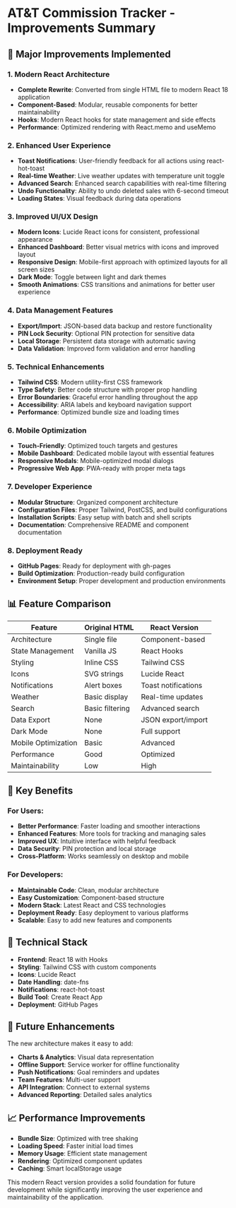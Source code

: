 # AT&T Commission Tracker - Improvements Summary

## 🚀 Major Improvements Implemented

### 1. **Modern React Architecture**
- **Complete Rewrite**: Converted from single HTML file to modern React 18 application
- **Component-Based**: Modular, reusable components for better maintainability
- **Hooks**: Modern React hooks for state management and side effects
- **Performance**: Optimized rendering with React.memo and useMemo

### 2. **Enhanced User Experience**
- **Toast Notifications**: User-friendly feedback for all actions using react-hot-toast
- **Real-time Weather**: Live weather updates with temperature unit toggle
- **Advanced Search**: Enhanced search capabilities with real-time filtering
- **Undo Functionality**: Ability to undo deleted sales with 6-second timeout
- **Loading States**: Visual feedback during data operations

### 3. **Improved UI/UX Design**
- **Modern Icons**: Lucide React icons for consistent, professional appearance
- **Enhanced Dashboard**: Better visual metrics with icons and improved layout
- **Responsive Design**: Mobile-first approach with optimized layouts for all screen sizes
- **Dark Mode**: Toggle between light and dark themes
- **Smooth Animations**: CSS transitions and animations for better user experience

### 4. **Data Management Features**
- **Export/Import**: JSON-based data backup and restore functionality
- **PIN Lock Security**: Optional PIN protection for sensitive data
- **Local Storage**: Persistent data storage with automatic saving
- **Data Validation**: Improved form validation and error handling

### 5. **Technical Enhancements**
- **Tailwind CSS**: Modern utility-first CSS framework
- **Type Safety**: Better code structure with proper prop handling
- **Error Boundaries**: Graceful error handling throughout the app
- **Accessibility**: ARIA labels and keyboard navigation support
- **Performance**: Optimized bundle size and loading times

### 6. **Mobile Optimization**
- **Touch-Friendly**: Optimized touch targets and gestures
- **Mobile Dashboard**: Dedicated mobile layout with essential features
- **Responsive Modals**: Mobile-optimized modal dialogs
- **Progressive Web App**: PWA-ready with proper meta tags

### 7. **Developer Experience**
- **Modular Structure**: Organized component architecture
- **Configuration Files**: Proper Tailwind, PostCSS, and build configurations
- **Installation Scripts**: Easy setup with batch and shell scripts
- **Documentation**: Comprehensive README and component documentation

### 8. **Deployment Ready**
- **GitHub Pages**: Ready for deployment with gh-pages
- **Build Optimization**: Production-ready build configuration
- **Environment Setup**: Proper development and production environments

## 📊 Feature Comparison

| Feature | Original HTML | React Version |
|---------|---------------|---------------|
| Architecture | Single file | Component-based |
| State Management | Vanilla JS | React Hooks |
| Styling | Inline CSS | Tailwind CSS |
| Icons | SVG strings | Lucide React |
| Notifications | Alert boxes | Toast notifications |
| Weather | Basic display | Real-time updates |
| Search | Basic filtering | Advanced search |
| Data Export | None | JSON export/import |
| Dark Mode | None | Full support |
| Mobile Optimization | Basic | Advanced |
| Performance | Good | Optimized |
| Maintainability | Low | High |

## 🎯 Key Benefits

### For Users:
- **Better Performance**: Faster loading and smoother interactions
- **Enhanced Features**: More tools for tracking and managing sales
- **Improved UX**: Intuitive interface with helpful feedback
- **Data Security**: PIN protection and local storage
- **Cross-Platform**: Works seamlessly on desktop and mobile

### For Developers:
- **Maintainable Code**: Clean, modular architecture
- **Easy Customization**: Component-based structure
- **Modern Stack**: Latest React and CSS technologies
- **Deployment Ready**: Easy deployment to various platforms
- **Scalable**: Easy to add new features and components

## 🔧 Technical Stack

- **Frontend**: React 18 with Hooks
- **Styling**: Tailwind CSS with custom components
- **Icons**: Lucide React
- **Date Handling**: date-fns
- **Notifications**: react-hot-toast
- **Build Tool**: Create React App
- **Deployment**: GitHub Pages

## 🚀 Future Enhancements

The new architecture makes it easy to add:
- **Charts & Analytics**: Visual data representation
- **Offline Support**: Service worker for offline functionality
- **Push Notifications**: Goal reminders and updates
- **Team Features**: Multi-user support
- **API Integration**: Connect to external systems
- **Advanced Reporting**: Detailed sales analytics

## 📈 Performance Improvements

- **Bundle Size**: Optimized with tree shaking
- **Loading Speed**: Faster initial load times
- **Memory Usage**: Efficient state management
- **Rendering**: Optimized component updates
- **Caching**: Smart localStorage usage

This modern React version provides a solid foundation for future development while significantly improving the user experience and maintainability of the application. 